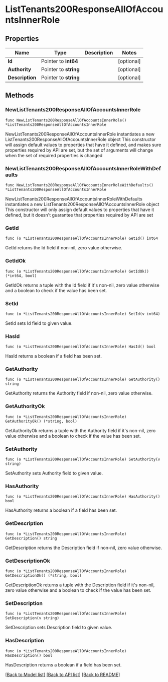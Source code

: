 # ListTenants200ResponseAllOfAccountsInnerRole

## Properties

Name | Type | Description | Notes
------------ | ------------- | ------------- | -------------
**Id** | Pointer to **int64** |  | [optional] 
**Authority** | Pointer to **string** |  | [optional] 
**Description** | Pointer to **string** |  | [optional] 

## Methods

### NewListTenants200ResponseAllOfAccountsInnerRole

`func NewListTenants200ResponseAllOfAccountsInnerRole() *ListTenants200ResponseAllOfAccountsInnerRole`

NewListTenants200ResponseAllOfAccountsInnerRole instantiates a new ListTenants200ResponseAllOfAccountsInnerRole object
This constructor will assign default values to properties that have it defined,
and makes sure properties required by API are set, but the set of arguments
will change when the set of required properties is changed

### NewListTenants200ResponseAllOfAccountsInnerRoleWithDefaults

`func NewListTenants200ResponseAllOfAccountsInnerRoleWithDefaults() *ListTenants200ResponseAllOfAccountsInnerRole`

NewListTenants200ResponseAllOfAccountsInnerRoleWithDefaults instantiates a new ListTenants200ResponseAllOfAccountsInnerRole object
This constructor will only assign default values to properties that have it defined,
but it doesn't guarantee that properties required by API are set

### GetId

`func (o *ListTenants200ResponseAllOfAccountsInnerRole) GetId() int64`

GetId returns the Id field if non-nil, zero value otherwise.

### GetIdOk

`func (o *ListTenants200ResponseAllOfAccountsInnerRole) GetIdOk() (*int64, bool)`

GetIdOk returns a tuple with the Id field if it's non-nil, zero value otherwise
and a boolean to check if the value has been set.

### SetId

`func (o *ListTenants200ResponseAllOfAccountsInnerRole) SetId(v int64)`

SetId sets Id field to given value.

### HasId

`func (o *ListTenants200ResponseAllOfAccountsInnerRole) HasId() bool`

HasId returns a boolean if a field has been set.

### GetAuthority

`func (o *ListTenants200ResponseAllOfAccountsInnerRole) GetAuthority() string`

GetAuthority returns the Authority field if non-nil, zero value otherwise.

### GetAuthorityOk

`func (o *ListTenants200ResponseAllOfAccountsInnerRole) GetAuthorityOk() (*string, bool)`

GetAuthorityOk returns a tuple with the Authority field if it's non-nil, zero value otherwise
and a boolean to check if the value has been set.

### SetAuthority

`func (o *ListTenants200ResponseAllOfAccountsInnerRole) SetAuthority(v string)`

SetAuthority sets Authority field to given value.

### HasAuthority

`func (o *ListTenants200ResponseAllOfAccountsInnerRole) HasAuthority() bool`

HasAuthority returns a boolean if a field has been set.

### GetDescription

`func (o *ListTenants200ResponseAllOfAccountsInnerRole) GetDescription() string`

GetDescription returns the Description field if non-nil, zero value otherwise.

### GetDescriptionOk

`func (o *ListTenants200ResponseAllOfAccountsInnerRole) GetDescriptionOk() (*string, bool)`

GetDescriptionOk returns a tuple with the Description field if it's non-nil, zero value otherwise
and a boolean to check if the value has been set.

### SetDescription

`func (o *ListTenants200ResponseAllOfAccountsInnerRole) SetDescription(v string)`

SetDescription sets Description field to given value.

### HasDescription

`func (o *ListTenants200ResponseAllOfAccountsInnerRole) HasDescription() bool`

HasDescription returns a boolean if a field has been set.


[[Back to Model list]](../README.md#documentation-for-models) [[Back to API list]](../README.md#documentation-for-api-endpoints) [[Back to README]](../README.md)


